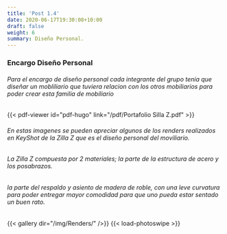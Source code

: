 ```yaml
---
title: 'Post 1.4'
date: 2020-06-17T19:30:08+10:00
draft: false
weight: 6
summary: Diseño Personal.
---
```





### Encargo Diseño Personal 

###### Para el encargo de diseño personal cada integrante del grupo tenia que diseñar un mobliliario que tuviera relacion con los otros mobiliarios para poder crear esta familia de mobiliario 

{{< pdf-viewer id="pdf-hugo" link="/pdf/Portafolio Silla Z.pdf"  >}}




###### En estas imagenes se pueden apreciar algunos de los renders realizados en KeyShot de la Zilla Z que es el diseño personal del moviliario.
###### La Zilla Z compuesta por 2 materiales; la parte de la estructura de acero y los posabrazos.
###### la parte del respaldo y asiento de madera de roble, con una leve curvatura para poder entregar mayor comodidad para que uno pueda estar sentado un buen rato. 

{{< gallery dir="/img/Renders/" />}} {{< load-photoswipe >}}






























































































